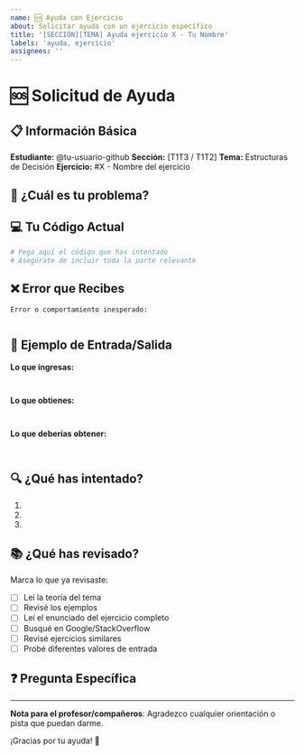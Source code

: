 ```yaml
---
name: 🆘 Ayuda con Ejercicio
about: Solicitar ayuda con un ejercicio específico
title: '[SECCIÓN][TEMA] Ayuda ejercicio X - Tu Nombre'
labels: 'ayuda, ejercicio'
assignees: ''
---
```


# 🆘 Solicitud de Ayuda

## 📋 Información Básica

**Estudiante:** @tu-usuario-github
**Sección:** [T1T3 / T1T2]
**Tema:** Estructuras de Decisión
**Ejercicio:** #X - Nombre del ejercicio

## 🤔 ¿Cuál es tu problema?

<!-- Describe claramente qué no entiendes o qué error estás teniendo -->


## 💻 Tu Código Actual

```python
# Pega aquí el código que has intentado
# Asegúrate de incluir toda la parte relevante


```

## ❌ Error que Recibes

<!-- Si hay un mensaje de error, pégalo aquí -->

```
Error o comportamiento inesperado:


```

## 📝 Ejemplo de Entrada/Salida

**Lo que ingresas:**
```


```

**Lo que obtienes:**
```


```

**Lo que deberías obtener:**
```


```

## 🔍 ¿Qué has intentado?

<!-- Describe los diferentes enfoques que has probado -->

1. 
2. 
3. 

## 📚 ¿Qué has revisado?

Marca lo que ya revisaste:

- [ ] Leí la teoría del tema
- [ ] Revisé los ejemplos
- [ ] Leí el enunciado del ejercicio completo
- [ ] Busqué en Google/StackOverflow
- [ ] Revisé ejercicios similares
- [ ] Probé diferentes valores de entrada

## ❓ Pregunta Específica

<!-- Formula una pregunta específica que ayude a enfocar la ayuda -->


---

**Nota para el profesor/compañeros**: Agradezco cualquier orientación o pista que puedan darme.

¡Gracias por tu ayuda! 🙏

